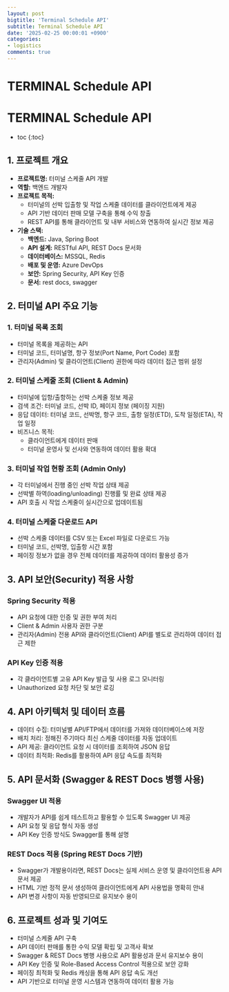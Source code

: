 ```yaml
---
layout: post
bigtitle: 'Terminal Schedule API'
subtitle: Terminal Schedule API
date: '2025-02-25 00:00:01 +0900'
categories:
- logistics
comments: true
---
```


# TERMINAL Schedule API

# TERMINAL Schedule API
* toc
{:toc}


## 1. 프로젝트 개요
+ **프로젝트명:** 터미널 스케줄 API 개발
+ **역할:** 백엔드 개발자
+ **프로젝트 목적:**
  + 터미널의 선박 입출항 및 작업 스케줄 데이터를 클라이언트에게 제공
  + API 기반 데이터 판매 모델 구축을 통해 수익 창출
  + REST API를 통해 클라이언트 및 내부 서비스와 연동하여 실시간 정보 제공
+ **기술 스택:**
  + **백엔드:** Java, Spring Boot
  + **API 설계:** RESTful API, REST Docs 문서화
  + **데이터베이스:** MSSQL, Redis
  + **배포 및 운영:** Azure DevOps
  + **보안:**  Spring Security, API Key 인증 
  + **문서:** rest docs, swagger

## 2. 터미널 API 주요 기능

### 1. 터미널 목록 조회 
- 터미널 목록을 제공하는 API
- 터미널 코드, 터미널명, 항구 정보(Port Name, Port Code) 포함
- 관리자(Admin) 및 클라이언트(Client) 권한에 따라 데이터 접근 범위 설정  


### 2. 터미널 스케줄 조회 (Client & Admin)
- 터미널에 입항/출항하는 선박 스케줄 정보 제공
- 검색 조건: 터미널 코드, 선박 ID, 페이지 정보 (페이징 지원)
- 응답 데이터: 터미널 코드, 선박명, 항구 코드, 출항 일정(ETD), 도착 일정(ETA), 작업 일정
- 비즈니스 목적:
  + 클라이언트에게 데이터 판매
  + 터미널 운영사 및 선사와 연동하여 데이터 활용 확대  

### 3. 터미널 작업 현황 조회 (Admin Only)
- 각 터미널에서 진행 중인 선박 작업 상태 제공
- 선박별 하역(loading/unloading) 진행률 및 완료 상태 제공
- API 호출 시 작업 스케줄이 실시간으로 업데이트됨  

### 4. 터미널 스케줄 다운로드 API
- 선박 스케줄 데이터를 CSV 또는 Excel 파일로 다운로드 가능
- 터미널 코드, 선박명, 입출항 시간 포함
- 페이징 정보가 없을 경우 전체 데이터를 제공하여 데이터 활용성 증가  

## 3. API 보안(Security) 적용 사항

### Spring Security 적용
- API 요청에 대한 인증 및 권한 부여 처리
- Client & Admin 사용자 권한 구분
- 관리자(Admin) 전용 API와 클라이언트(Client) API를 별도로 관리하여 데이터 접근 제한  

### API Key 인증 적용
- 각 클라이언트별 고유 API Key 발급 및 사용 로그 모니터링
- Unauthorized 요청 차단 및 보안 로깅  

## 4. API 아키텍처 및 데이터 흐름
- 데이터 수집: 터미널별 API/FTP에서 데이터를 가져와 데이터베이스에 저장
- 배치 처리: 정해진 주기마다 최신 스케줄 데이터를 자동 업데이트
- API 제공: 클라이언트 요청 시 데이터를 조회하여 JSON 응답
- 데이터 최적화: Redis를 활용하여 API 응답 속도를 최적화  

## 5. API 문서화 (Swagger & REST Docs 병행 사용)
### Swagger UI 적용
- 개발자가 API를 쉽게 테스트하고 활용할 수 있도록 Swagger UI 제공
- API 요청 및 응답 형식 자동 생성
- API Key 인증 방식도 Swagger를 통해 설명

### REST Docs 적용 (Spring REST Docs 기반)
- Swagger가 개발용이라면, REST Docs는 실제 서비스 운영 및 클라이언트용 API 문서 제공
- HTML 기반 정적 문서 생성하여 클라이언트에게 API 사용법을 명확히 안내
- API 변경 사항이 자동 반영되므로 유지보수 용이

## 6. 프로젝트 성과 및 기여도
+ 터미널 스케줄 API 구축  
+ API 데이터 판매를 통한 수익 모델 확립 및 고객사 확보  
+ Swagger & REST Docs 병행 사용으로 API 활용성과 문서 유지보수 용이  
+ API Key 인증 및 Role-Based Access Control 적용으로 보안 강화  
+ 페이징 최적화 및 Redis 캐싱을 통해 API 응답 속도 개선  
+ API 기반으로 터미널 운영 시스템과 연동하여 데이터 활용 가능  
